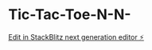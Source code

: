# Tic-Tac-Toe-N-N-

[Edit in StackBlitz next generation editor ⚡️](https://stackblitz.com/~/github.com/Snehasish1099/Tic-Tac-Toe-N-N-)